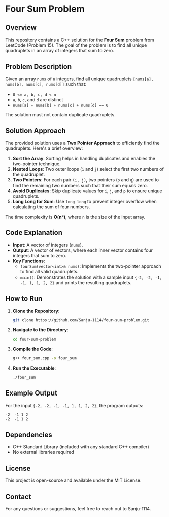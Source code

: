 # Four Sum Problem

## Overview

This repository contains a C++ solution for the **Four Sum** problem from LeetCode (Problem 15). The goal of the problem is to find all unique quadruplets in an array of integers that sum to zero.



## Problem Description

Given an array `nums` of `n` integers, find all unique quadruplets `[nums[a], nums[b], nums[c], nums[d]]` such that:

- `0 <= a, b, c, d < n`
- `a`, `b`, `c`, and `d` are distinct
- `nums[a] + nums[b] + nums[c] + nums[d] == 0`

The solution must not contain duplicate quadruplets.

## Solution Approach

The provided solution uses a **Two Pointer Approach** to efficiently find the quadruplets. Here's a brief overview:

1. **Sort the Array**: Sorting helps in handling duplicates and enables the two-pointer technique.
2. **Nested Loops**: Two outer loops (`i` and `j`) select the first two numbers of the quadruplet.
3. **Two Pointers**: For each pair `(i, j)`, two pointers (`p` and `q`) are used to find the remaining two numbers such that their sum equals zero.
4. **Avoid Duplicates**: Skip duplicate values for `i`, `j`, and `p` to ensure unique quadruplets.
5. **Long Long for Sum**: Use `long long` to prevent integer overflow when calculating the sum of four numbers.

The time complexity is **O(n³)**, where `n` is the size of the input array.

## Code Explanation

- **Input**: A vector of integers (`nums`).
- **Output**: A vector of vectors, where each inner vector contains four integers that sum to zero.
- **Key Functions**:
  - `fourSum(vector<int>& nums)`: Implements the two-pointer approach to find all valid quadruplets.
  - `main()`: Demonstrates the solution with a sample input `{-2, -2, -1, -1, 1, 1, 2, 2}` and prints the resulting quadruplets.

## How to Run

1. **Clone the Repository**:

   ```bash
   git clone https://github.com/Sanju-1114/four-sum-problem.git
   ```
2. **Navigate to the Directory**:

   ```bash
   cd four-sum-problem
   ```
3. **Compile the Code**:

   ```bash
   g++ four_sum.cpp -o four_sum
   ```
4. **Run the Executable**:

   ```bash
   ./four_sum
   ```

## Example Output

For the input `{-2, -2, -1, -1, 1, 1, 2, 2}`, the program outputs:

```
-2  -1 1 2
-2  -1 1 2
```

## Dependencies

- C++ Standard Library (included with any standard C++ compiler)
- No external libraries required

## License

This project is open-source and available under the MIT License.


## Contact

For any questions or suggestions, feel free to reach out to Sanju-1114.
